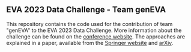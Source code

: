 
## EVA 2023 Data Challenge - Team genEVA

This repository contains the code used for the
contribution of team "genEVA" to the EVA 2023 Data Challenge.
More information about the challenge can be found on the
[conference website](https://dec.unibocconi.eu/research/extreme-value-analysis-eva-2023).
The approaches are explained in a paper,
available from the
[Springer website](https://link.springer.com/article/10.1007/s10687-024-00499-9)
and
[arXiv](https://arxiv.org/abs/2401.14910).
